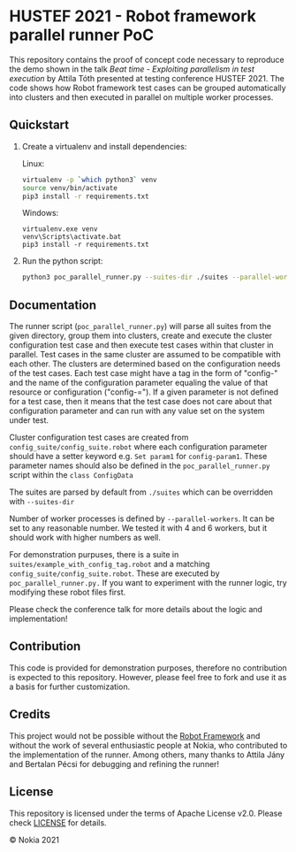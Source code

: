 # HUSTEF 2021 - Robot framework parallel runner PoC


This repository contains the proof of concept code necessary to reproduce the demo shown in the talk *Beat time - Exploiting parallelism in test execution* by Attila Tóth presented at testing conference HUSTEF 2021. The code shows how Robot framework test cases can be grouped automatically into clusters and then executed in parallel on multiple worker processes.

## Quickstart

1. Create a virtualenv and install dependencies:

   Linux:

    ```bash
   virtualenv -p `which python3` venv
   source venv/bin/activate
   pip3 install -r requirements.txt
    ```

    Windows:

    ```
   virtualenv.exe venv
   venv\Scripts\activate.bat
   pip3 install -r requirements.txt
    ```

2. Run the python script:

    ```bash
    python3 poc_parallel_runner.py --suites-dir ./suites --parallel-workers 4
    ```

## Documentation

The runner script (`poc_parallel_runner.py`) will parse all suites from the given directory, group them into clusters, create and execute the cluster configuration test case and then execute test cases within that cluster in parallel. Test cases in the same cluster are assumed to be compatible with each other. The clusters are determined based on the configuration needs of the test cases. Each test case might have a tag in the form of  "config-" and the name of the configuration parameter equaling the value of that resource or configuration ("config-<parameter name>=<value>"). If a given parameter is not defined for a test case, then it means that the test case does not care about that configuration parameter and can run with any value set on the system under test.

Cluster configuration test cases are created from `config_suite/config_suite.robot` where each configuration parameter should have a setter keyword e.g. `Set param1` for `config-param1`. These parameter names should also be defined in the `poc_parallel_runner.py` script within the `class ConfigData`

The suites are parsed by default from `./suites` which can be overridden with `--suites-dir`

Number of worker processes is defined by `--parallel-workers`. It can be set to any reasonable number. We tested it with 4 and 6 workers, but it should work with higher numbers as well.

For demonstration purpuses, there is a suite in `suites/example_with_config_tag.robot` and a matching `config_suite/config_suite.robot`. These are executed by `poc_parallel_runner.py.` If you want to experiment with the runner logic, try modifying these robot files first.

Please check the conference talk for more details about the logic and implementation!

## Contribution

This code is provided for demonstration purposes, therefore no contribution is expected to this repository. However, please feel free to fork and use it as a basis for further customization.

## Credits

This project would not be possible without the [Robot Framework](https://robotframework.org) and without the work of several enthusiastic people at Nokia, who contributed to the implementation of the runner. Among others, many thanks to Attila Jány and Bertalan Pécsi for debugging and refining the runner!

## License

This repository is licensed under the terms of Apache License v2.0. Please check [LICENSE](LICENSE) for details.

© Nokia 2021